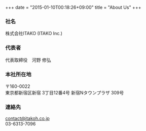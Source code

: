 +++
date = "2015-01-10T00:18:26+09:00"
title = "About Us"
+++

### 社名

株式会社ITAKO (ITAKO Inc.)

### 代表者

代表取締役　河野 修弘

### 本社所在地

〒160-0022  
東京都新宿区新宿 3丁目12番4号 新宿Nタウンプラザ 309号

### 連絡先

contact@itakoh.co.jp  
03-6313-7096

